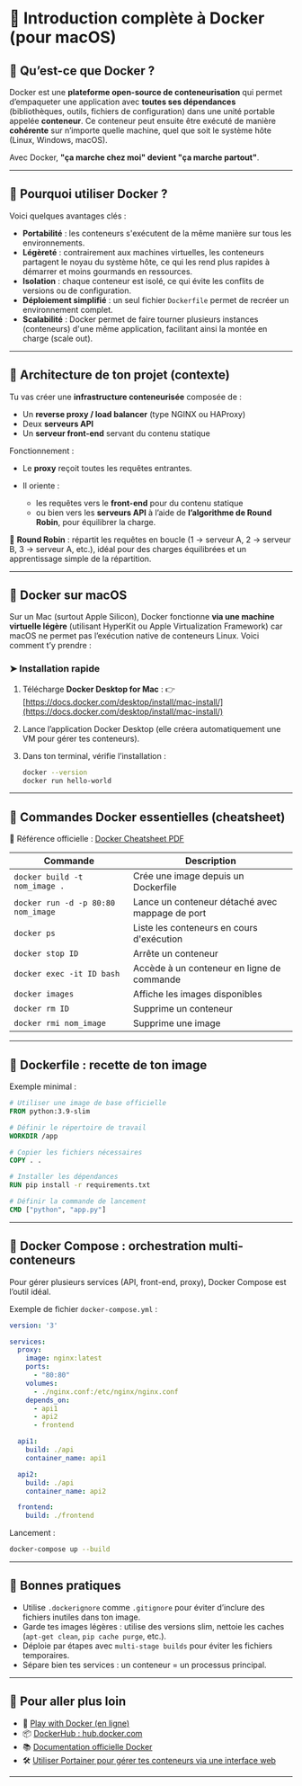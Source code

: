 # 🌊 Introduction complète à Docker (pour macOS)

## 🔹 Qu’est-ce que Docker ?

Docker est une **plateforme open-source de conteneurisation** qui permet d’empaqueter une application avec **toutes ses dépendances** (bibliothèques, outils, fichiers de configuration) dans une unité portable appelée **conteneur**. Ce conteneur peut ensuite être exécuté de manière **cohérente** sur n’importe quelle machine, quel que soit le système hôte (Linux, Windows, macOS).

Avec Docker, **"ça marche chez moi" devient "ça marche partout"**.

---

## 🔹 Pourquoi utiliser Docker ?

Voici quelques avantages clés :

* **Portabilité** : les conteneurs s'exécutent de la même manière sur tous les environnements.
* **Légèreté** : contrairement aux machines virtuelles, les conteneurs partagent le noyau du système hôte, ce qui les rend plus rapides à démarrer et moins gourmands en ressources.
* **Isolation** : chaque conteneur est isolé, ce qui évite les conflits de versions ou de configuration.
* **Déploiement simplifié** : un seul fichier `Dockerfile` permet de recréer un environnement complet.
* **Scalabilité** : Docker permet de faire tourner plusieurs instances (conteneurs) d'une même application, facilitant ainsi la montée en charge (scale out).

---

## 🔹 Architecture de ton projet (contexte)

Tu vas créer une **infrastructure conteneurisée** composée de :

* Un **reverse proxy / load balancer** (type NGINX ou HAProxy)
* Deux **serveurs API**
* Un **serveur front-end** servant du contenu statique

Fonctionnement :

* Le **proxy** reçoit toutes les requêtes entrantes.
* Il oriente :

  * les requêtes vers le **front-end** pour du contenu statique
  * ou bien vers les **serveurs API** à l’aide de **l’algorithme de Round Robin**, pour équilibrer la charge.

📌 **Round Robin** : répartit les requêtes en boucle (1 → serveur A, 2 → serveur B, 3 → serveur A, etc.), idéal pour des charges équilibrées et un apprentissage simple de la répartition.

---

## 🔹 Docker sur macOS

Sur un Mac (surtout Apple Silicon), Docker fonctionne **via une machine virtuelle légère** (utilisant HyperKit ou Apple Virtualization Framework) car macOS ne permet pas l’exécution native de conteneurs Linux. Voici comment t’y prendre :

### ➤ Installation rapide

1. Télécharge **Docker Desktop for Mac** :
   👉 [https://docs.docker.com/desktop/install/mac-install/](https://docs.docker.com/desktop/install/mac-install/)

2. Lance l’application Docker Desktop (elle créera automatiquement une VM pour gérer tes conteneurs).

3. Dans ton terminal, vérifie l’installation :

   ```bash
   docker --version
   docker run hello-world
   ```

---

## 🔹 Commandes Docker essentielles (cheatsheet)

📄 Référence officielle : [Docker Cheatsheet PDF](https://docs.docker.com/get-started/docker_cheatsheet.pdf)

| Commande                           | Description                                     |
| ---------------------------------- | ----------------------------------------------- |
| `docker build -t nom_image .`      | Crée une image depuis un Dockerfile             |
| `docker run -d -p 80:80 nom_image` | Lance un conteneur détaché avec mappage de port |
| `docker ps`                        | Liste les conteneurs en cours d'exécution       |
| `docker stop ID`                   | Arrête un conteneur                             |
| `docker exec -it ID bash`          | Accède à un conteneur en ligne de commande      |
| `docker images`                    | Affiche les images disponibles                  |
| `docker rm ID`                     | Supprime un conteneur                           |
| `docker rmi nom_image`             | Supprime une image                              |

---

## 🔹 Dockerfile : recette de ton image

Exemple minimal :

```Dockerfile
# Utiliser une image de base officielle
FROM python:3.9-slim

# Définir le répertoire de travail
WORKDIR /app

# Copier les fichiers nécessaires
COPY . .

# Installer les dépendances
RUN pip install -r requirements.txt

# Définir la commande de lancement
CMD ["python", "app.py"]
```

---

## 🔹 Docker Compose : orchestration multi-conteneurs

Pour gérer plusieurs services (API, front-end, proxy), Docker Compose est l’outil idéal.

Exemple de fichier `docker-compose.yml` :

```yaml
version: '3'

services:
  proxy:
    image: nginx:latest
    ports:
      - "80:80"
    volumes:
      - ./nginx.conf:/etc/nginx/nginx.conf
    depends_on:
      - api1
      - api2
      - frontend

  api1:
    build: ./api
    container_name: api1

  api2:
    build: ./api
    container_name: api2

  frontend:
    build: ./frontend
```

Lancement :

```bash
docker-compose up --build
```

---

## 🔹 Bonnes pratiques

* Utilise `.dockerignore` comme `.gitignore` pour éviter d’inclure des fichiers inutiles dans ton image.
* Garde tes images légères : utilise des versions slim, nettoie les caches (`apt-get clean`, `pip cache purge`, etc.).
* Déploie par étapes avec `multi-stage builds` pour éviter les fichiers temporaires.
* Sépare bien tes services : un conteneur = un processus principal.

---

## 🔹 Pour aller plus loin

* 🐳 [Play with Docker (en ligne)](https://labs.play-with-docker.com/)
* 📦 [DockerHub : hub.docker.com](https://hub.docker.com/)
* 📚 [Documentation officielle Docker](https://docs.docker.com/)
* 🛠️ [Utiliser Portainer pour gérer tes conteneurs via une interface web](https://www.portainer.io/)

---
